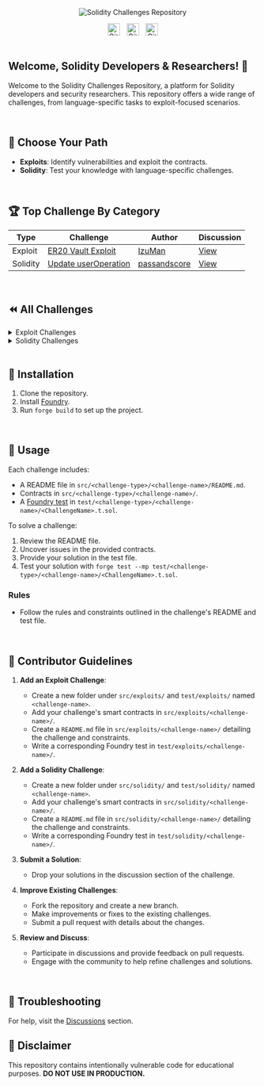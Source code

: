 <p align="center">
  <img src="assets/repo-social-cover.png" alt="Solidity Challenges Repository"/>
</p>

<div align="center">
    <img src="https://img.shields.io/github/stars/passandscore/solidity-challenges?style=social" alt="GitHub stars" style="height:25px;">
  <span style="padding: 0 5px;"></span>
    <img src="https://img.shields.io/github/contributors/passandscore/solidity-challenges?style=social" alt="GitHub contributors" style="height:25px;">
  <span style="padding: 0 5px;"></span>
    <img src="https://img.shields.io/github/forks/passandscore/solidity-challenges?style=social" alt="GitHub forks" style="height:25px;">
</div>

<br/>

## Welcome, Solidity Developers & Researchers! 🎉

Welcome to the Solidity Challenges Repository, a platform for Solidity developers and security researchers. This repository offers a wide range of challenges, from language-specific tasks to exploit-focused scenarios.

</br>

## 🦶 Choose Your Path

- **Exploits**: Identify vulnerabilities and exploit the contracts.
- **Solidity**: Test your knowledge with language-specific challenges.

</br>

## 🏆 Top Challenge By Category

| Type     | Challenge                                                                                                                  | Author                                          | Discussion                                                                                  |
| -------- | -------------------------------------------------------------------------------------------------------------------------- | ----------------------------------------------- | ------------------------------------------------------------------------------------------- |
| Exploit  | [ER20 Vault Exploit](https://github.com/passandscore/solidity-challenges/blob/main/src/exploits/erc20-vault/README.md)     | [IzuMan](https://github.com/IzuMan0x)           | [View](https://github.com/passandscore/solidity-challenges/discussions/20)                  |
| Solidity | [Update userOperation ](https://github.com/passandscore/solidity-challenges/blob/main/src/solidity/challenge-04/README.md) | [passandscore](https://github.com/passandscore) | [View](https://github.com/passandscore/solidity-challenges/discussions/categories/solidity) |

</br>

## ⏪ All Challenges

<details>
<summary>Exploit Challenges</summary>

| #   | Challenge                                                                                                              | Author                                          |
| --- | ---------------------------------------------------------------------------------------------------------------------- | ----------------------------------------------- |
| 8   | [LuckySpin](https://github.com/passandscore/solidity-challenges/blob/main/src/exploits/lucky-spin/README.md) | [passandscore](https://github.com/passandscore)            |
| 7   | [FalseStart](https://github.com/passandscore/solidity-challenges/blob/main/src/exploits/fasle-start/README.md) | [passandscore](https://github.com/passandscore)            |
| 6   | [ER20 Vault Exploit](https://github.com/passandscore/solidity-challenges/blob/main/src/exploits/erc20-vault/README.md) | [IzuMan](https://github.com/IzuMan0x)           |
| 5   | [SherwoodBank](https://github.com/passandscore/solidity-challenges/blob/main/src/exploits/sherwood-bank/README.md)     | [IzuMan](https://github.com/IzuMan0x)           |
| 4   | [Steal](https://github.com/passandscore/solidity-challenges/blob/main/src/exploits/steal/README.md)                    | [X_Drained](https://x.com/X_Drained)            |
| 3   | [Auction](https://github.com/passandscore/solidity-challenges/blob/main/src/exploits/auction/README.md)                | scadamsuab                                      |
| 2   | [Gridlock](https://github.com/passandscore/solidity-challenges/blob/main/src/exploits/gridlock/README.md)              | [passandscore](https://github.com/passandscore) |
| 1   | [Etherstore](https://github.com/passandscore/solidity-challenges/blob/main/src/exploits/ether-store/README.md)         | [passandscore](https://github.com/passandscore) |

</details>

<details>
<summary>Solidity Challenges</summary>

| #   | Challenge                                                                                                                                                                   | Author                                          |
| --- | --------------------------------------------------------------------------------------------------------------------------------------------------------------------------- | ----------------------------------------------- |
| 4   | [Update userOperation ](https://github.com/passandscore/solidity-challenges/blob/main/src/solidity/challenge-04/README.md)                                                  | [passandscore](https://github.com/passandscore) |
| 3   | [Parse the given bytes to return both the function selector and data](https://github.com/passandscore/solidity-challenges/blob/main/src/solidity/challenge-03/README.md)    | [passandscore](https://github.com/passandscore) |
| 2   | [Ensure secure randomness in this lottery contract](https://github.com/passandscore/solidity-challenges/blob/main/src/solidity/challenge-02/README.md)                      | [codyrhoten](https://github.com/codyrhoten)     |
| 1   | [The test should revert when attempting to mint as an unauthorized user](https://github.com/passandscore/solidity-challenges/blob/main/src/solidity/challenge-01/README.md) | [passandscore](https://github.com/passandscore) |

</details>

</br>

## 🚀 Installation

1. Clone the repository.
2. Install [Foundry](https://book.getfoundry.sh/getting-started/installation).
3. Run `forge build` to set up the project.

</br>

## 🤔 Usage

Each challenge includes:

- A README file in `src/<challenge-type>/<challenge-name>/README.md`.
- Contracts in `src/<challenge-type>/<challenge-name>/`.
- A [Foundry test](https://book.getfoundry.sh/forge/tests) in `test/<challenge-type>/<challenge-name>/<ChallengeName>.t.sol`.

To solve a challenge:

1. Review the README file.
2. Uncover issues in the provided contracts.
3. Provide your solution in the test file.
4. Test your solution with `forge test --mp test/<challenge-type>/<challenge-name>/<ChallengeName>.t.sol`.

### Rules

- Follow the rules and constraints outlined in the challenge's README and test file.

</br>

## 📄 Contributor Guidelines

1. **Add an Exploit Challenge**:

   - Create a new folder under `src/exploits/` and `test/exploits/` named `<challenge-name>`.
   - Add your challenge's smart contracts in `src/exploits/<challenge-name>/`.
   - Create a `README.md` file in `src/exploits/<challenge-name>/` detailing the challenge and constraints.
   - Write a corresponding Foundry test in `test/exploits/<challenge-name>/`.

2. **Add a Solidity Challenge**:

   - Create a new folder under `src/solidity/` and `test/solidity/` named `<challenge-name>`.
   - Add your challenge's smart contracts in `src/solidity/<challenge-name>/`.
   - Create a `README.md` file in `src/solidity/<challenge-name>/` detailing the challenge and constraints.
   - Write a corresponding Foundry test in `test/solidity/<challenge-name>/`.

3. **Submit a Solution**:

   - Drop your solutions in the discussion section of the challenge.

4. **Improve Existing Challenges**:

   - Fork the repository and create a new branch.
   - Make improvements or fixes to the existing challenges.
   - Submit a pull request with details about the changes.

5. **Review and Discuss**:
   - Participate in discussions and provide feedback on pull requests.
   - Engage with the community to help refine challenges and solutions.

</br>

## 🧰 Troubleshooting

For help, visit the [Discussions](https://github.com/passandscore/solidity-challenges/discussions) section.

## 🚨 Disclaimer

This repository contains intentionally vulnerable code for educational purposes. **DO NOT USE IN PRODUCTION.**
